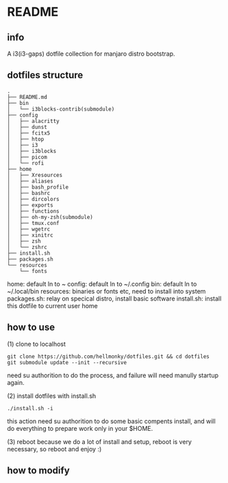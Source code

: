 # README

## info
A i3(i3-gaps) dotfile collection for manjaro distro bootstrap.

## dotfiles structure
```shell
.
├── README.md
├── bin
│   └── i3blocks-contrib(submodule)
├── config
│   ├── alacritty
│   ├── dunst
│   ├── fcitx5
│   ├── htop
│   ├── i3
│   ├── i3blocks
│   ├── picom
│   └── rofi
├── home
│   ├── Xresources
│   ├── aliases
│   ├── bash_profile
│   ├── bashrc
│   ├── dircolors
│   ├── exports
│   ├── functions
│   ├── oh-my-zsh(submodule)
│   ├── tmux.conf
│   ├── wgetrc
│   ├── xinitrc
│   ├── zsh
│   └── zshrc
├── install.sh
├── packages.sh
└── resources
    └── fonts
```

home:		default ln to ~
config:		default ln to ~/.config
bin:		default ln to ~/.local/bin
resources:	binaries or fonts etc, need to install into system
packages.sh:	relay on specical distro, install basic software
install.sh:	install this dotfile to current user home


## how to use
(1) clone to localhost
```shell
git clone https://github.com/hellmonky/dotfiles.git && cd dotfiles
git submodule update --init --recursive
```

need su authorition to do the process, and failure will need manully startup again.

(2) install dotfiles with install.sh
```shell
./install.sh -i
```
this action need su authorition to do some basic compents install, and will do everything to prepare work only in your $HOME.

(3) reboot
because we do a lot of install and setup, reboot is very necessary, so reboot and enjoy :)

## how to modify
